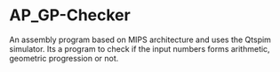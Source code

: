 # AP_GP-Checker
An assembly program based on MIPS architecture and uses the Qtspim simulator. 
Its a program to check if the input numbers forms arithmetic, geometric progression or not.

